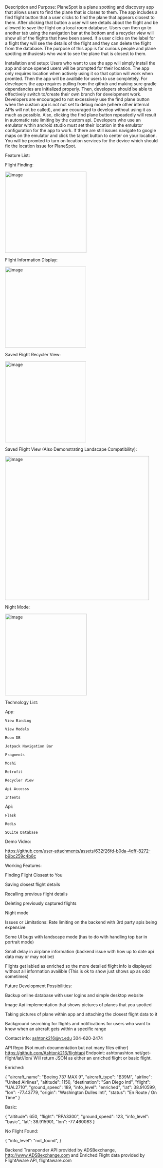 Description and Purpose:
PlaneSpot is a plane spotting and discovery app that allows users to find the plane that is closes to them. The app includes a find flight button that a user clicks to find the plane that
appears closest to them. After clicking that button a user will see details about the flight and be allowed to save the flight on a local room database. Users can then go to another tab using
the navigation bar at the bottom and a recycler view will show all of the flights that have been saved. If a user clicks on the label for a flight they will see the details of the flight and
they can delete the flight from the database. The purpose of this app is for curious people and plane spotting enthusiests who want to see the plane that is closest to them. 

Installation and setup:
Users who want to use the app will simply install the app and once opened users will be prompted for their location. The app only requires location when actively using it so that option will work
when promted. Then the app will be availbile for users to use completely. For developers the app requires pulling from the github and making sure gradle dependancies are initialized properly. 
Then, developers should be able to effectively switch to/create their own branch for development work. Developers are encouraged to not excessively use the find plane button when the custom api is not 
not set to debug mode (where other internal APIs will not be called), and are ecouraged to develop without using it as much as possible. Also, clicking the find plane button repeadedly will result 
in automatic rate limiting by the custom api. Developers who use an emulator within android studio must set their location in the emulator configuration for the app to work. If there are still
issues navigate to google maps on the emulator and click the target button to center on your location. You will be promted to turn on location services for the device which should fix the 
location issue for PlaneSpot.

Feature List:

Flight Finding:

<img width="267" alt="image" src="https://github.com/user-attachments/assets/b1f6b7a1-9adf-40a9-b432-679e46563f29" />

Flight Information Display:

<img width="266" alt="image" src="https://github.com/user-attachments/assets/7385647c-f424-46e4-9101-5e8656eefcf6" />

Saved Flight Recycler View:

<img width="266" alt="image" src="https://github.com/user-attachments/assets/a51cdb7c-609e-4e57-9663-e1cde460e2a0" />

Saved Flight View (Also Demonstrating Landscape Compatibility):

<img width="473" alt="image" src="https://github.com/user-attachments/assets/30581b6c-3e44-480f-ac6e-7a4322afc25c" />

Night Mode:

<img width="268" alt="image" src="https://github.com/user-attachments/assets/929438e6-8714-4027-becb-6b5bea5ae238" />


Technology List:

App:

    View Binding
    
    View Models
    
    Room DB
    
    Jetpack Navigation Bar
    
    Fragments
    
    Moshi
    
    Retrofit
    
    Recycler View
    
    Api Accesss
    
    Intents
    
Api:

    Flask
    
    Redis
    
    SQLite Database
    

Demo Video:


https://github.com/user-attachments/assets/632f26fd-b0da-4dff-8272-b9bc259c4b8c

Working Features:

Finding Flight Closest to You

Saving closest flight details

Recalling previous flight details

Deleting previously captured flights

Night mode


Issues or Limitations:
Rate limiting on the backend with 3rd party apis being expensive

Some UI bugs with landscape mode (has to do with handling top bar in portrait mode)

Small delay in airplane information (backend issue with how up to date api data may or may not be)

Flights get labled as enriched so the more detailed flight info is displayed without all information availible (This is ok to show just shows up as odd sometimes)



Future Development Possibilities:

Backup online database with user logins and simple desktop website

Image Api implementation that shows pictures of planes that you spotted

Taking pictures of plane within app and attaching the closest flight data to it

Background searching for flights and notifications for users who want to know when an aircraft gets within a specific range



Contact info:
ashtonk216@vt.edu
304-620-2474


API Repo (Not much documentation but not many files either)
https://github.com/Ashtonk216/flightapi
Endpoint: ashtonashton.net/get-flight/lat/<latittude>/lon/<longitude> 
Will return JSON as either an enriched flight or basic flight.


Enriched:

{
  "aircraft_name": "Boeing 737 MAX 9",
  "aircraft_type": "B39M",
  "airline": "United Airlines",
  "altitude": 1150,
  "destination": "San Diego Intl",
  "flight": "UAL2710",
  "ground_speed": 189,
  "info_level": "enriched",
  "lat": 38.910599,
  "lon": -77.43779,
  "origin": "Washington Dulles Intl",
  "status": "En Route / On Time"
}


Basic:

{
  "altitude": 650,
  "flight": "RPA3300",
  "ground_speed": 123,
  "info_level": "basic",
  "lat": 38.915901,
  "lon": -77.460083
}


No Flight Found:

{
  "info_level": "not_found",
}

Backend Transponder API provided by ADSBexchange, http://www.ADSBexchange.com and Enriched Flight data provided by FlightAware API, flightaware.com







  




